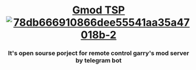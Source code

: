 


<h1 align="center"><a href="https://github.com/islavdo/Gmod-TSP" target="_blank">Gmod TSP <a href="https://imgbb.com/"><img src="https://i.ibb.co/8rVYtwR/78db666910866dee55541aa35a47018b-2.png" alt="78db666910866dee55541aa35a47018b-2" border="0"></a></h1>
<h3 align="center">It's open sourse porject for remote control garry's mod server by telegram bot</h3>
